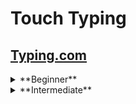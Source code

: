 # Touch Typing
## [Typing.com](https://www.typing.com/)

<details>
<summary>**Beginner**</summary>
- [x] [J, F and Space](https://www.typing.com/student/lessons/359/j-f-and-space)
- [x] [U, R and K Keys](https://www.typing.com/student/lessons/360/u-r-and-k-keys)
- [x] [D, E, and I Keys](https://www.typing.com/student/lessons/361/d-e-and-i-keys)
- [x] [C, G, and N Keys](https://www.typing.com/student/lessons/363/c-g-and-n-keys)
- [x] [Beginner Review 1](https://www.typing.com/student/lessons/382/beginner-review-1)
- [x] [T, S, and L Keys](https://www.typing.com/student/lessons/366/t-s-and-l-keys)
- [x] [O, B, and A Keys](https://www.typing.com/student/lessons/367/o-b-and-a-keys)
- [x] [V, H, and M Keys](https://www.typing.com/student/lessons/368/v-h-and-m-keys)
- [x] [Period and Comma](https://www.typing.com/student/lessons/369/period-and-comma)
- [x] [Beginner Review 2](https://www.typing.com/student/lessons/383/beginner-review-2)
- [x] [W, X, and ; Keys](https://www.typing.com/student/lessons/370/w-x-and-keys)
- [x] [Q, Y, and P Keys](https://www.typing.com/student/lessons/371/q-y-and-p-keys)
- [x] [Z and Enter Keys](https://www.typing.com/student/lessons/372/z-and-enter-keys)
- [x] [Beginner Wrap Up](https://www.typing.com/student/lessons/324/beginner-wrap-up)
</details>

<details>
<summary>**Intermediate**</summary>
- [x] Common English Words
- [x] Easy Home Row Words
- [x] Easy Top Row Words
- [x] Easy Bottom Row Words
- [x] Shift Key & Capitalization
</details>
